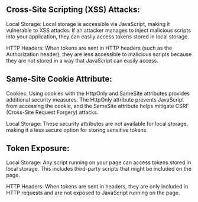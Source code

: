 ## Cross-Site Scripting (XSS) Attacks:

Local Storage: Local storage is accessible via JavaScript, making it vulnerable to XSS attacks. If an attacker manages to inject malicious scripts into your application, they can easily access tokens stored in local storage.

HTTP Headers: When tokens are sent in HTTP headers (such as the Authorization header), they are less accessible to malicious scripts because they are not stored in a way that JavaScript can easily access.

## Same-Site Cookie Attribute:

Cookies: Using cookies with the HttpOnly and SameSite attributes provides additional security measures. The HttpOnly attribute prevents JavaScript from accessing the cookie, and the SameSite attribute helps mitigate CSRF (Cross-Site Request Forgery) attacks.

Local Storage: These security attributes are not available for local storage, making it a less secure option for storing sensitive tokens.

## Token Exposure:

Local Storage: Any script running on your page can access tokens stored in local storage. This includes third-party scripts that might be included on the page.

HTTP Headers: When tokens are sent in headers, they are only included in HTTP requests and are not exposed to JavaScript running on the page.


